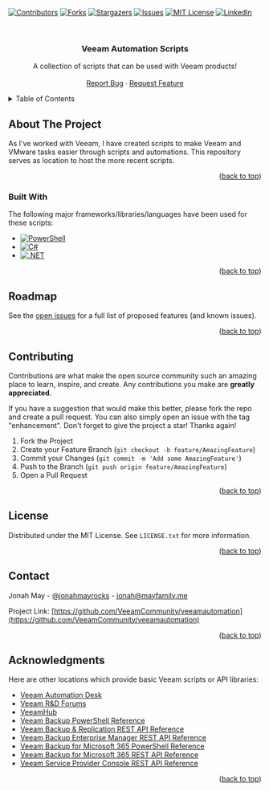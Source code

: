 <!-- PROJECT SHIELDS -->
<!--
*** I'm using markdown "reference style" links for readability.
*** Reference links are enclosed in brackets [ ] instead of parentheses ( ).
*** See the bottom of this document for the declaration of the reference variables
*** for contributors-url, forks-url, etc. This is an optional, concise syntax you may use.
*** https://www.markdownguide.org/basic-syntax/#reference-style-links
-->
[![Contributors][contributors-shield]][contributors-url]
[![Forks][forks-shield]][forks-url]
[![Stargazers][stars-shield]][stars-url]
[![Issues][issues-shield]][issues-url]
[![MIT License][license-shield]][license-url]
[![LinkedIn][linkedin-shield]][linkedin-url]



<!-- PROJECT LOGO -->
<br />
<div align="center">

  <h3 align="center">Veeam Automation Scripts</h3>

  <p align="center">
    A collection of scripts that can be used with Veeam products!
    <br />
    <br />
    <a href="https://github.com/VeeamCommunity/veeamautomation/issues">Report Bug</a>
    ·
    <a href="https://github.com/VeeamCommunity/veeamautomation/issues">Request Feature</a>
  </p>
</div>



<!-- TABLE OF CONTENTS -->
<details>
  <summary>Table of Contents</summary>
  <ol>
    <li>
      <a href="#about-the-project">About The Project</a>
      <ul>
        <li><a href="#built-with">Built With</a></li>
      </ul>
    </li>
    <li>
      <a href="#getting-started">Getting Started</a>
      <ul>
        <li><a href="#prerequisites">Prerequisites</a></li>
        <li><a href="#installation">Installation</a></li>
      </ul>
    </li>
    <li><a href="#usage">Usage</a></li>
    <li><a href="#roadmap">Roadmap</a></li>
    <li><a href="#contributing">Contributing</a></li>
    <li><a href="#license">License</a></li>
    <li><a href="#contact">Contact</a></li>
    <li><a href="#acknowledgments">Acknowledgments</a></li>
  </ol>
</details>



<!-- ABOUT THE PROJECT -->
## About The Project

As I've worked with Veeam, I have created scripts to make Veeam and VMware tasks easier through scripts and automations. This repository serves as location to host the more recent scripts.

<p align="right">(<a href="#readme-top">back to top</a>)</p>



### Built With

The following major frameworks/libraries/languages have been used for these scripts:

* [![PowerShell][Powershell]][Powershell-url]
* [![C#][C#]][C#-url]
* [![.NET][.NET]][.NET-url]

<p align="right">(<a href="#readme-top">back to top</a>)</p>



<!-- ROADMAP -->
## Roadmap

See the [open issues](https://github.com/VeeamCommunity/veeamautomation/issues) for a full list of proposed features (and known issues).

<p align="right">(<a href="#readme-top">back to top</a>)</p>



<!-- CONTRIBUTING -->
## Contributing

Contributions are what make the open source community such an amazing place to learn, inspire, and create. Any contributions you make are **greatly appreciated**.

If you have a suggestion that would make this better, please fork the repo and create a pull request. You can also simply open an issue with the tag "enhancement".
Don't forget to give the project a star! Thanks again!

1. Fork the Project
2. Create your Feature Branch (`git checkout -b feature/AmazingFeature`)
3. Commit your Changes (`git commit -m 'Add some AmazingFeature'`)
4. Push to the Branch (`git push origin feature/AmazingFeature`)
5. Open a Pull Request

<p align="right">(<a href="#readme-top">back to top</a>)</p>



<!-- LICENSE -->
## License

Distributed under the MIT License. See `LICENSE.txt` for more information.

<p align="right">(<a href="#readme-top">back to top</a>)</p>



<!-- CONTACT -->
## Contact

Jonah May - [@jonahmayrocks](https://twitter.com/jonahmayrocks) - jonah@mayfamily.me

Project Link: [https://github.com/VeeamCommunity/veeamautomation](https://github.com/VeeamCommunity/veeamautomation)

<p align="right">(<a href="#readme-top">back to top</a>)</p>



<!-- ACKNOWLEDGMENTS -->
## Acknowledgments

Here are other locations which provide basic Veeam scripts or API libraries:

* [Veeam Automation Desk](https://community.veeam.com/groups/automation-desk-103)
* [Veeam R&D Forums](https://forums.veeam.com/)
* [VeeamHub](https://github.com/VeeamHub)
* [Veeam Backup PowerShell Reference](https://helpcenter.veeam.com/docs/backup/powershell/getting_started.html)
* [Veeam Backup & Replication REST API Reference](https://helpcenter.veeam.com/docs/backup/vbr_rest/rest_api_reference.html)
* [Veeam Backup Enterprise Manager REST API Reference](https://helpcenter.veeam.com/docs/backup/em_rest/overview.html)
* [Veeam Backup for Microsoft 365 PowerShell Reference](https://helpcenter.veeam.com/docs/vbo365/powershell/veeam_psreference.html)
* [Veeam Backup for Microsoft 365 REST API Reference](https://helpcenter.veeam.com/docs/vbo365/rest/overview.html)
* [Veeam Service Provider Console REST API Reference](https://helpcenter.veeam.com/docs/vac/rest/reference/vspc-rest.html)

<p align="right">(<a href="#readme-top">back to top</a>)</p>



<!-- MARKDOWN LINKS & IMAGES -->
<!-- https://www.markdownguide.org/basic-syntax/#reference-style-links -->
[contributors-shield]: https://img.shields.io/github/contributors/VeeamCommunity/veeamautomation.svg?style=for-the-badge
[contributors-url]: https://github.com/VeeamCommunity/veeamautomation/graphs/contributors
[forks-shield]: https://img.shields.io/github/forks/VeeamCommunity/veeamautomation.svg?style=for-the-badge
[forks-url]: https://github.com/VeeamCommunity/veeamautomation/network/members
[stars-shield]: https://img.shields.io/github/stars/VeeamCommunity/veeamautomation.svg?style=for-the-badge
[stars-url]: https://github.com/VeeamCommunity/veeamautomation/stargazers
[issues-shield]: https://img.shields.io/github/issues/VeeamCommunity/veeamautomation.svg?style=for-the-badge
[issues-url]: https://github.com/VeeamCommunity/veeamautomation/issues
[license-shield]: https://img.shields.io/github/license/VeeamCommunity/veeamautomation.svg?style=for-the-badge
[license-url]: https://github.com/VeeamCommunity/veeamautomation/blob/master/LICENSE.txt
[linkedin-shield]: https://img.shields.io/badge/-LinkedIn-black.svg?style=for-the-badge&logo=linkedin&colorB=555
[linkedin-url]: https://www.linkedin.com/in/jonah-m254/
[product-screenshot]: images/screenshot.png
[Next.js]: https://img.shields.io/badge/next.js-000000?style=for-the-badge&logo=nextdotjs&logoColor=white
[Next-url]: https://nextjs.org/
[React.js]: https://img.shields.io/badge/React-20232A?style=for-the-badge&logo=react&logoColor=61DAFB
[React-url]: https://reactjs.org/
[Vue.js]: https://img.shields.io/badge/Vue.js-35495E?style=for-the-badge&logo=vuedotjs&logoColor=4FC08D
[Vue-url]: https://vuejs.org/
[Angular.io]: https://img.shields.io/badge/Angular-DD0031?style=for-the-badge&logo=angular&logoColor=white
[Angular-url]: https://angular.io/
[Svelte.dev]: https://img.shields.io/badge/Svelte-4A4A55?style=for-the-badge&logo=svelte&logoColor=FF3E00
[Svelte-url]: https://svelte.dev/
[Laravel.com]: https://img.shields.io/badge/Laravel-FF2D20?style=for-the-badge&logo=laravel&logoColor=white
[Laravel-url]: https://laravel.com
[Bootstrap.com]: https://img.shields.io/badge/Bootstrap-563D7C?style=for-the-badge&logo=bootstrap&logoColor=white
[Bootstrap-url]: https://getbootstrap.com
[JQuery.com]: https://img.shields.io/badge/jQuery-0769AD?style=for-the-badge&logo=jquery&logoColor=white
[JQuery-url]: https://jquery.com 
[Powershell]: https://img.shields.io/badge/PowerShell-0769AD?style=for-the-badge&logo=powershell&logoColor=white
[Powershell-url]: https://learn.microsoft.com/en-us/powershell/
[.NET]: https://img.shields.io/badge/.NET-5C2D91?style=for-the-badge&logo=.net&logoColor=white
[.NET-url]: https://dotnet.microsoft.com/en-us/learn
[C#]: https://img.shields.io/badge/-C%23-239120?style=for-the-badge&logo=c-sharp&logoColor=white
[C#-url]: https://learn.microsoft.com/en-us/dotnet/csharp/
